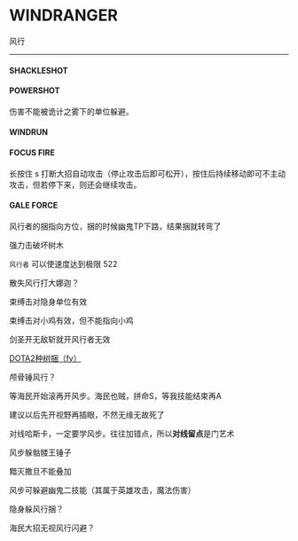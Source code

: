 # WINDRANGER

风行

---

#### SHACKLESHOT



#### POWERSHOT

伤害不能被诡计之雾下的单位躲避。

#### WINDRUN



#### FOCUS FIRE

长按住 s 打断大招自动攻击（停止攻击后即可松开），按住后持续移动即可不主动攻击，但若停下来，则还会继续攻击。

#### GALE FORCE







风行者的捆指向方位，捆的时候幽鬼TP下路，结果捆就转弯了

强力击破坏树木

`风行者` 可以使速度达到极限 522

散失风行打大娜迦？

束缚击对隐身单位有效

束缚击对小鸡有效，但不能指向小鸡

剑圣开无敌斩就开风行者无效

[DOTA2种树捆（fy）](https://www.bilibili.com/video/BV1WW4y1k7N8?spm_id_from=333.337.search-card.all.click&vd_source=c4f6e9ba3d91f8b198a1d7f834afed36)

颅骨锤风行？

等海民开始滚再开风步。海民也贼，拼命S，等我技能结束再A

建议以后先开视野再插眼，不然无缘无故死了

对线哈斯卡，一定要学风步。往往加错点，所以**对线留点**是门艺术

风步躲骷髅王锤子

黯灭撒旦不能叠加

风步可躲避幽鬼二技能（其属于英雄攻击，魔法伤害）

隐身躲风行捆？

海民大招无视风行闪避？
